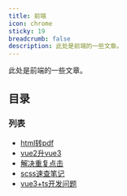 ```yaml
---
title: 前端
icon: chrome
sticky: 19
breadcrumb: false
description: 此处是前端的一些文章。
---
```


此处是前端的一些文章。

<!-- more -->

## 目录

### 列表

- [html转pdf](html2pdf.md)
- [vue2升vue3](vue2to3.md)
- [解决重复点击](repeat-click.md)
- [scss速查笔记](scss-check.md)
- [vue3+ts开发问题](ts-problem.md)
